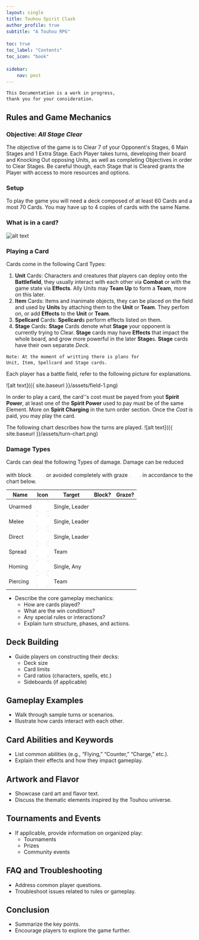 ```yaml
---
layout: single
title: Touhou Spirit Clash
author_profile: true
subtitle: "A Touhou RPG"

toc: true
toc_label: "Contents"
toc_icon: "book"

sidebar:
    nav: post
---
```

<script src="https://kit.fontawesome.com/a1fb323f80.js" crossorigin="anonymous"></script>
<style> td img { background-color: #252525; height:32px; border-radius: 5px; } .small-svg { background-color: #252525; height:32px; border-radius: 5px; }
i.fa-circle-check { color: green; } i.fa-circle-xmark { color: red; } </style>

```
This Documentation is a work in progress, 
thank you for your consideration.
```

## Rules and Game Mechanics

### Objective: _All Stage Clear_

The objective of the game is to Clear 7 of your Opponent's Stages, 6 Main Stages and 1 Extra Stage. Each Player takes turns, developing their board and Knocking Out opposing Units, as well as completing Objectives in order to Clear Stages. Be careful though, each Stage that is Cleared grants the Player with access to more resources and options.

### Setup

To play the game you will need a deck composed of at least 60 Cards and a most 70 Cards. You may have up to 4 copies of cards with the same Name. 

### What is in a card?
![alt text](assets/card-parts.png)

### Playing a Card
Cards come in the following Card Types:
1. **Unit** Cards: Characters and creatures that players can deploy onto the **Battlefield**, they usually interact with each other via **Combat** or with the game state via **Effects**. Ally Units may **Team Up** to form a **Team**, more on this later.
2. **Item** Cards: Items and inanimate objects, they can be placed on the field and used by **Units** by attaching them to the **Unit** or **Team**. They perfom on, or add **Effects** to the **Unit** or **Team**.
3. **Spellcard** Cards: **Spellcard**s perform effects listed on them.
4. **Stage** Cards: **Stage** Cards denote what **Stage** your opponent is currently trying to Clear. **Stage** cards may have **Effects** that impact the whole board, and grow more powerful in the later **Stage**s. **Stage** cards have their own separate *Deck*.

```
Note: At the moment of writting there is plans for 
Unit, Item, Spellcard and Stage cards.
```
Each player has a battle field, refer to the following picture for explanations.

![alt text]({{ site.baseurl }}/assets/field-1.png)
 
In order to play a card, the card''s cost must be payed from yout **Spirit Power**, at least one of the **Spirit Power** used to pay must be of the same Element. More on **Spirit Charging** in the turn order section. Once the *Cost* is paid, you may play the card.

The following chart describes how the turns are played.
![alt text]({{ site.baseurl }}/assets/turn-chart.png)

### Damage Types

Cards can deal the following Types of damage. Damage can be reduced with block <img class="small-svg" src="assets/images/icons/tenacity-types/block.svg" alt="block"> or avoided completely with graze <img class="small-svg" src="assets/images/icons/tenacity-types/dodge.svg" alt="block"> in accordance to the chart below.

| Name | Icon | Target | Block? | Graze? |
| ---- | :----: | ------ | :----------: | :----------: |
| Unarmed | ![lobbed](assets/images/icons/damage-types/handtohand.svg) | Single, Leader | <i class="fa-solid fa-circle-check"/>| <i class="fa-solid fa-circle-xmark"/>
| Melee | ![lobbed](assets/images/icons/damage-types/duel-swords.svg) | Single, Leader | <i class="fa-solid fa-circle-check"/>| <i class="fa-solid fa-circle-xmark"/>
| Direct | ![lobbed](assets/images/icons/damage-types/direct.svg) | Single, Leader | <i class="fa-solid fa-circle-check"/>| <i class="fa-solid fa-circle-check"/>
| Spread | ![lobbed](assets/images/icons/damage-types/spread.svg) | Team | <i class="fa-solid fa-circle-check"/>| <i class="fa-solid fa-circle-check"/>
| Homing | ![lobbed](assets/images/icons/damage-types/lobbed.svg) | Single, Any | <i class="fa-solid fa-circle-check"/>| <i class="fa-solid fa-circle-xmark"/>
| Piercing | ![lobbed](assets/images/icons/damage-types/beam.svg) | Team | <i class="fa-solid fa-circle-xmark"/>| <i class="fa-solid fa-circle-check"/>

- Describe the core gameplay mechanics:
    - How are cards played?
    - What are the win conditions?
    - Any special rules or interactions?
    - Explain turn structure, phases, and actions.

## Deck Building
- Guide players on constructing their decks:
    - Deck size
    - Card limits
    - Card ratios (characters, spells, etc.)
    - Sideboards (if applicable)

## Gameplay Examples
- Walk through sample turns or scenarios.
- Illustrate how cards interact with each other.

## Card Abilities and Keywords
- List common abilities (e.g., “Flying,” “Counter,” “Charge,” etc.).
- Explain their effects and how they impact gameplay.

## Artwork and Flavor
- Showcase card art and flavor text.
- Discuss the thematic elements inspired by the Touhou universe.

## Tournaments and Events
- If applicable, provide information on organized play:
    - Tournaments
    - Prizes
    - Community events

## FAQ and Troubleshooting
- Address common player questions.
- Troubleshoot issues related to rules or gameplay.

## Conclusion
- Summarize the key points.
- Encourage players to explore the game further.
